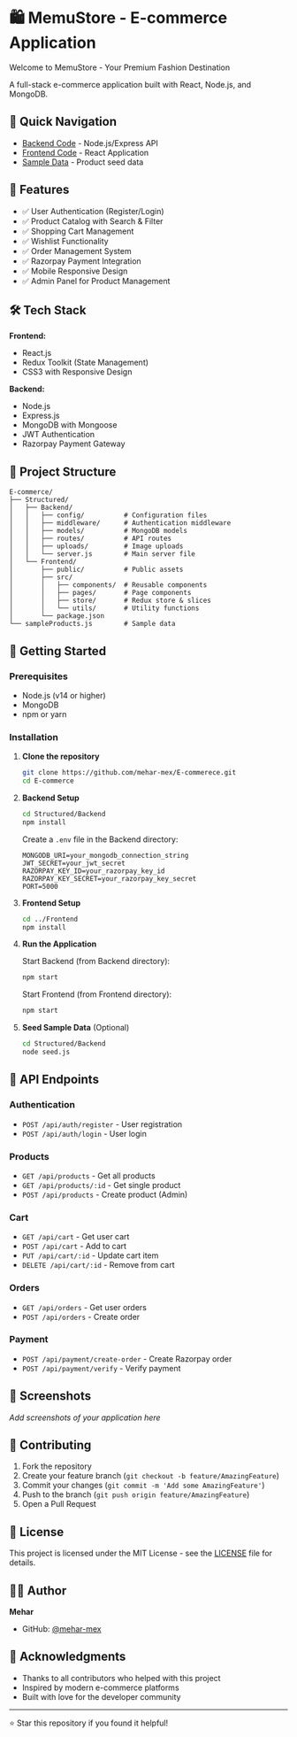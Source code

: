 # 🛍️ MemuStore - E-commerce Application

Welcome to MemuStore - Your Premium Fashion Destination

A full-stack e-commerce application built with React, Node.js, and MongoDB.

## 📂 Quick Navigation
- [Backend Code](./Structured/Backend/) - Node.js/Express API
- [Frontend Code](./Structured/Frontend/) - React Application
- [Sample Data](./sampleProducts.js) - Product seed data

## 🚀 Features

- ✅ User Authentication (Register/Login)
- ✅ Product Catalog with Search & Filter
- ✅ Shopping Cart Management
- ✅ Wishlist Functionality
- ✅ Order Management System
- ✅ Razorpay Payment Integration
- ✅ Mobile Responsive Design
- ✅ Admin Panel for Product Management

## 🛠️ Tech Stack

**Frontend:**
- React.js
- Redux Toolkit (State Management)
- CSS3 with Responsive Design

**Backend:**
- Node.js
- Express.js
- MongoDB with Mongoose
- JWT Authentication
- Razorpay Payment Gateway

## 📁 Project Structure

```
E-commerce/
├── Structured/
│   ├── Backend/
│   │   ├── config/          # Configuration files
│   │   ├── middleware/      # Authentication middleware
│   │   ├── models/          # MongoDB models
│   │   ├── routes/          # API routes
│   │   ├── uploads/         # Image uploads
│   │   └── server.js        # Main server file
│   └── Frontend/
│       ├── public/          # Public assets
│       ├── src/
│       │   ├── components/  # Reusable components
│       │   ├── pages/       # Page components
│       │   ├── store/       # Redux store & slices
│       │   └── utils/       # Utility functions
│       └── package.json
└── sampleProducts.js        # Sample data
```

## 🚀 Getting Started

### Prerequisites
- Node.js (v14 or higher)
- MongoDB
- npm or yarn

### Installation

1. **Clone the repository**
   ```bash
   git clone https://github.com/mehar-mex/E-commerece.git
   cd E-commerce
   ```

2. **Backend Setup**
   ```bash
   cd Structured/Backend
   npm install
   ```
   
   Create a `.env` file in the Backend directory:
   ```env
   MONGODB_URI=your_mongodb_connection_string
   JWT_SECRET=your_jwt_secret
   RAZORPAY_KEY_ID=your_razorpay_key_id
   RAZORPAY_KEY_SECRET=your_razorpay_key_secret
   PORT=5000
   ```

3. **Frontend Setup**
   ```bash
   cd ../Frontend
   npm install
   ```

4. **Run the Application**
   
   Start Backend (from Backend directory):
   ```bash
   npm start
   ```
   
   Start Frontend (from Frontend directory):
   ```bash
   npm start
   ```

5. **Seed Sample Data** (Optional)
   ```bash
   cd Structured/Backend
   node seed.js
   ```

## 🔧 API Endpoints

### Authentication
- `POST /api/auth/register` - User registration
- `POST /api/auth/login` - User login

### Products
- `GET /api/products` - Get all products
- `GET /api/products/:id` - Get single product
- `POST /api/products` - Create product (Admin)

### Cart
- `GET /api/cart` - Get user cart
- `POST /api/cart` - Add to cart
- `PUT /api/cart/:id` - Update cart item
- `DELETE /api/cart/:id` - Remove from cart

### Orders
- `GET /api/orders` - Get user orders
- `POST /api/orders` - Create order

### Payment
- `POST /api/payment/create-order` - Create Razorpay order
- `POST /api/payment/verify` - Verify payment

## 🎨 Screenshots

*Add screenshots of your application here*

## 🤝 Contributing

1. Fork the repository
2. Create your feature branch (`git checkout -b feature/AmazingFeature`)
3. Commit your changes (`git commit -m 'Add some AmazingFeature'`)
4. Push to the branch (`git push origin feature/AmazingFeature`)
5. Open a Pull Request

## 📝 License

This project is licensed under the MIT License - see the [LICENSE](LICENSE) file for details.

## 👨‍💻 Author

**Mehar**
- GitHub: [@mehar-mex](https://github.com/mehar-mex)

## 🙏 Acknowledgments

- Thanks to all contributors who helped with this project
- Inspired by modern e-commerce platforms
- Built with love for the developer community

---

⭐ Star this repository if you found it helpful!